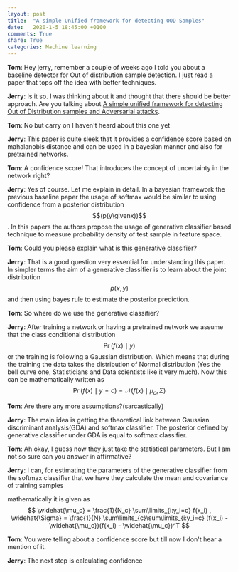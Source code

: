 ```yaml
---
layout: post
title:  "A simple Unified framework for detecting OOD Samples"
date:   2020-1-5 18:45:00 +0100
comments: True
share: True
categories: Machine learning
---
```


**Tom**: Hey jerry, remember a couple of weeks ago I told you about a baseline detector for Out of distribution sample detection. I just read a paper that tops off the idea with better techniques.

**Jerry**: Is it so. I was thinking about it and thought that there should be better approach. Are you talking about [A simple unified framework for detecting Out of Distribution samples and Adversarial attacks](https://arxiv.org/abs/1807.03888).

**Tom**: No but carry on I haven't heard about this one yet

**Jerry**: This paper is quite sleek that it provides a confidence score based on mahalanobis distance and can be used in a bayesian manner and also for pretrained networks.

**Tom**: A confidence score! That introduces the concept of uncertainty in the network right?

**Jerry**: Yes of course. Let me explain in detail. In a bayesian framework the previous baseline paper the usage of softmax would be similar to using confidence from a posterior distribution $$(p(y\givenx))$$. In this papers the authors propose the usage of generative classifier based technique to measure probability density of test sample in feature space.

**Tom**: Could you please explain what is this generative classifier?

**Jerry**: That is a good question very essential for understanding this paper. In simpler terms the aim of a generative classifier is to learn about the joint distribution $$p(x,y)$$ and then using bayes rule to estimate the posterior prediction.

**Tom**: So where do we use the generative classifier?

**Jerry**: After training a network or having a pretrained network we assume that the class conditional distribution $$ \Pr(f(x)\mid y)$$ or the training is following a Gaussian distribution. Which means that during the training the data takes the distribution of Normal distribution (Yes the bell curve one, Statisticians and Data scientists like it very much). Now this can be mathematically written as 
$$ \Pr(f(x) \mid y=c) = \mathcal{N}(f(x)\mid \mu_c,\Sigma)$$

**Tom**: Are there any more assumptions?(sarcastically)

**Jerry**: The main idea is getting the theoretical link between Gaussian discriminant analysis(GDA) and softmax classifier. The posterior defined by generative classifier under GDA is equal to softmax classifier.

**Tom**: Ah okay, I guess now they just take the statistical parameters. But I am not so sure can you answer in affirmative?

**Jerry**: I can, for estimating the parameters of the generative classifier from the softmax classifier that we have they calculate the mean and covariance of training samples

mathematically it is given as
$$ \widehat{\mu_c} = \frac{1}{N_c} \sum\limits_{i:y_i=c} f(x_i) , \widehat{\Sigma} = \frac{1}{N} \sum\limits_{c}\sum\limits_{i:y_i=c} (f(x_i) - \widehat{\mu_c})(f(x_i) - \widehat{\mu_c})^T $$

**Tom**: You were telling about a confidence score but till now I don't hear a mention of it.

**Jerry**: The next step is calculating confidence